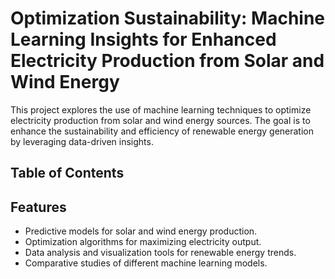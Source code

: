 
# Optimization Sustainability: Machine Learning Insights for Enhanced Electricity Production from Solar and Wind Energy

This project explores the use of machine learning techniques to optimize electricity production from solar and wind energy sources. The goal is to enhance the sustainability and efficiency of renewable energy generation by leveraging data-driven insights.

## Table of Contents

## Features

- Predictive models for solar and wind energy production.
- Optimization algorithms for maximizing electricity output.
- Data analysis and visualization tools for renewable energy trends.
- Comparative studies of different machine learning models.


